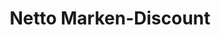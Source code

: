 ---
title: "Netto Marken-Discount"
url: /rostock/netto-marken-discount-lichtenhaeger-chaussee/
shop: Supermarkt
---